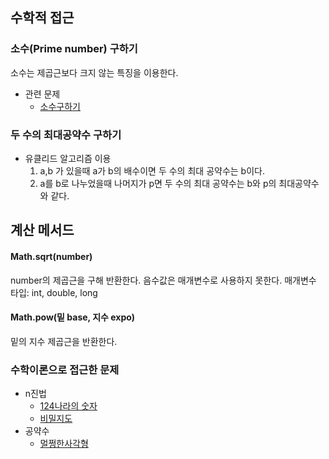 ## 수학적 접근
### 소수(Prime number) 구하기
소수는 제곱근보다 크지 않는 특징을 이용한다. 
- 관련 문제
    - [소수구하기](https://github.com/TheCopiens/algorithm-study/blob/master/source/ohhako/200207_string4.md)

### 두 수의 최대공약수 구하기
- 유클리드 알고리즘 이용
    1. a,b 가 있을때 a가 b의 배수이면 두 수의 최대 공약수는 b이다.
    2. a를 b로 나누었을때 나머지가 p면 두 수의 최대 공약수는 b와 p의 최대공약수와 같다.

## 계산 메서드
#### Math.sqrt(number)
number의 제곱근을 구해 반환한다. 음수값은 매개변수로 사용하지 못한다.
매개변수 타입: int, double, long <br> 
#### Math.pow(밑 base, 지수 expo)
밑의 지수 제곱근을 반환한다.







### 수학이론으로 접근한 문제
- n진법
    - [124나라의 숫자](https://programmers.co.kr/learn/courses/30/lessons/12899#)
    - [비밀지도](https://programmers.co.kr/learn/courses/30/lessons/17681)
- 공약수
    - [멀쩡한사각형](https://programmers.co.kr/learn/courses/30/lessons/62048)